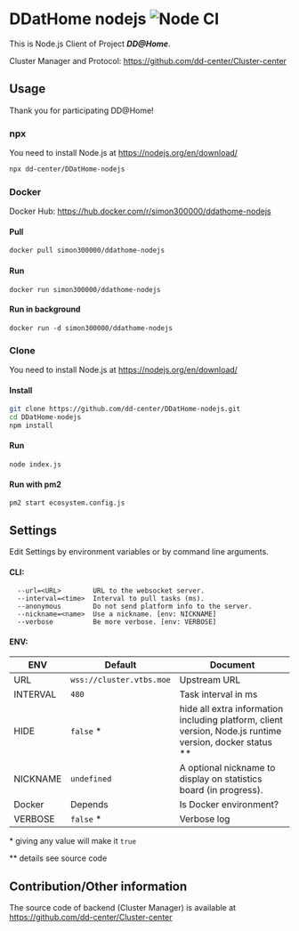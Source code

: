# DDatHome nodejs ![Node CI](https://github.com/dd-center/DDatHome-nodejs/workflows/Core%20CI/badge.svg)
This is Node.js Client of Project ***DD@Home***.

Cluster Manager and Protocol: <https://github.com/dd-center/Cluster-center>

## Usage

Thank you for participating DD@Home!

### npx

You need to install Node.js at <https://nodejs.org/en/download/>

```sh
npx dd-center/DDatHome-nodejs
```

### Docker

Docker Hub: <https://hub.docker.com/r/simon300000/ddathome-nodejs>

#### Pull

```sh
docker pull simon300000/ddathome-nodejs
```

#### Run

```shell
docker run simon300000/ddathome-nodejs
```

#### Run in background

```shell
docker run -d simon300000/ddathome-nodejs
```

### Clone

You need to install Node.js at <https://nodejs.org/en/download/>

#### Install

```sh
git clone https://github.com/dd-center/DDatHome-nodejs.git
cd DDatHome-nodejs
npm install
```

#### Run

```shell
node index.js
```

#### Run with pm2

```shell
pm2 start ecosystem.config.js 
```

## Settings

Edit Settings by environment variables or by command line arguments.

#### CLI:

```
  --url=<URL>        URL to the websocket server.
  --interval=<time>  Interval to pull tasks (ms).
  --anonymous        Do not send platform info to the server.
  --nickname=<name>  Use a nickname. [env: NICKNAME]
  --verbose          Be more verbose. [env: VERBOSE]
```

#### ENV:

| ENV      | Default                  | Document                                                     |
| -------- | ------------------------ | ------------------------------------------------------------ |
| URL      | `wss://cluster.vtbs.moe` | Upstream URL                                                 |
| INTERVAL | `480`                    | Task interval in ms                                          |
| HIDE     | `false` *                | hide all extra information including platform, client version, Node.js runtime version, docker status ** |
| NICKNAME | `undefined`              | A optional nickname to display on statistics board (in progress). |
| Docker   | Depends                  | Is Docker environment?                                       |
| VERBOSE  | `false` *                | Verbose log                                                  |

\* giving any value will make it `true`

\*\* details see source code

## Contribution/Other information

The source code of backend (Cluster Manager) is available at <https://github.com/dd-center/Cluster-center>